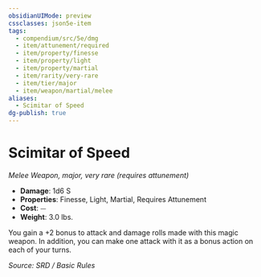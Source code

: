 ```yaml
---
obsidianUIMode: preview
cssclasses: json5e-item
tags:
  - compendium/src/5e/dmg
  - item/attunement/required
  - item/property/finesse
  - item/property/light
  - item/property/martial
  - item/rarity/very-rare
  - item/tier/major
  - item/weapon/martial/melee
aliases:
  - Scimitar of Speed
dg-publish: true
---
```

# Scimitar of Speed
*Melee Weapon, major, very rare (requires attunement)*  

- **Damage**: 1d6 S
- **Properties**: Finesse, Light, Martial, Requires Attunement
- **Cost**: ⏤
- **Weight**: 3.0 lbs.

You gain a +2 bonus to attack and damage rolls made with this magic weapon. In addition, you can make one attack with it as a bonus action on each of your turns.

*Source: SRD / Basic Rules*